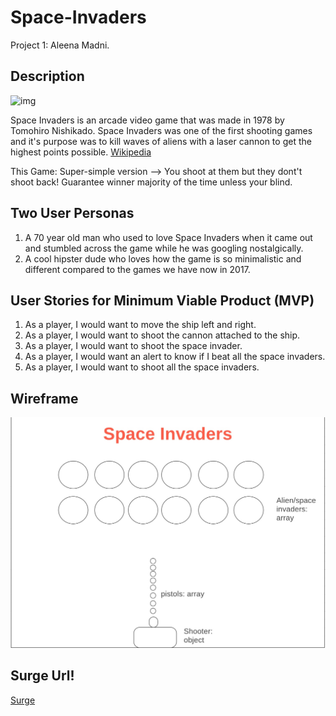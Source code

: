 # Space-Invaders
Project 1: Aleena Madni.

## Description
![img](http://www.uidownload.com/files/35/175/735/game-invader-space-invaders-space-invaders-icon.png)

Space Invaders is an arcade video game that was made in 1978 by Tomohiro Nishikado. Space Invaders was one of the first shooting games and it's purpose was to kill waves of aliens with a laser cannon to get the highest points possible. [Wikipedia](https://en.wikipedia.org/wiki/Space_Invaders)

This Game: Super-simple version --> You shoot at them but they dont't shoot back! Guarantee winner majority of the time unless your blind.

## Two User Personas
1) A 70 year old man who used to love Space Invaders when it came out and stumbled across the game while he was googling nostalgically.
2) A cool hipster dude who loves how the game is so minimalistic and different compared to the games we have now in 2017.

## User Stories for Minimum Viable Product (MVP)
1) As a player, I would want to move the ship left and right.
2) As a player, I would want to shoot the cannon attached to the ship.
3) As a player, I would want to shoot the space invader.
4) As a player, I would want an alert to know if I beat all the space invaders.
5) As a player, I would want to shoot all the space invaders.

## Wireframe
![img](RealWireFrame.jpg)


## Surge Url!
[Surge](lean-sneeze.surge.sh)
